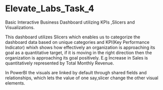 # Elevate_Labs_Task_4
Basic Interactive Business Dashboard utilizing KPIs ,Slicers and Visualizations.

This dashboard utilizes Slicers which enables us to categorize the dashboard data based on unique categories and KPI(Key Performance Indicator) whixh shows how effectively an organization is approaching its goal as a quantitative target, if it is moving in the right direction then the organization is approaching its goal positively. E.g Increase in Sales is quantitatively represented by Total Monthly Revenue.

In PowerBI the visuals are linked by default through shared fields and relationships, which lets the value of one say,slicer change the other visual elements.